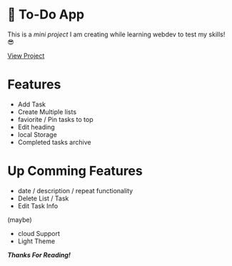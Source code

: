 # 📃 To-Do App

This is a *mini project* I am creating while learning webdev to test my skills! 😎

[View Project](https://tejas-narula.github.io/To-Do-app/)

# Features
- Add Task
- Create Multiple lists
- faviorite / Pin tasks to top
- Edit heading
- local Storage
- Completed tasks archive

# Up Comming Features

- date / description / repeat functionality
- Delete List / Task
- Edit Task Info

(maybe)
- cloud Support
- Light Theme



***Thanks For Reading!***
